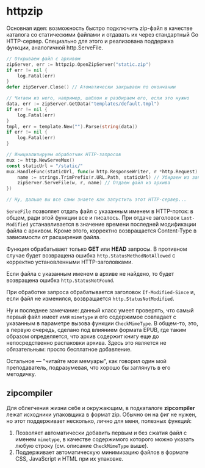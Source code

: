 # httpzip

Основная идея: возможность быстро подключить zip-файл в качестве каталога со статическими файлами и отдавать их через стандартный Go HTTP-сервер. Специально для этого и реализована поддержка функции, аналогичной http.ServeFile.

```go
// Открываем файл с архивом
zipServer, err := httpzip.OpenZipServer("static.zip")
if err != nil {
    log.Fatal(err)
}
defer zipServer.Close() // Атоматически закрываем по окончании

// Читаем из него, например, шаблон и разбираем его, если это нужно
data, err := zipServer.GetData("templates/default.tmpl")
if err != nil {
    log.Fatal(err)
}
tmpl, err = template.New("").Parse(string(data))
if err != nil {
    log.Fatal(err)
}

// Инициализируем обработчик HTTP-запросов
mux := http.NewServeMux()
const staticUrl = "/static/"
mux.HandleFunc(staticUrl, func(w http.ResponseWriter, r *http.Request) {
    name := strings.TrimPrefix(r.URL.Path, staticUrl) // Убираем из запроса префикс пути
    zipServer.ServeFile(w, r, name) // Отдаем файл из архива
})

// Ну, дальше вы все сами знаете как запустить этот HTTP-сервер...
```

`ServeFile` позволяет отдать файл с указанным именем в HTTP-поток: в общем, ради этой функции все и писалось. При отдаче заголовок `Last-Modified` устанавливается в значение времени последней модификации файла с архивом. Кроме этого, корректно возвращается Content-Type в зависимости от расширения файла.

Функция обрабатывает только __GET__ или __HEAD__ запросы. В противном случае будет возвращена ошибка `http.StatusMethodNotAllowed` с корректно установленными HTTP-заголовками.

Если файла с указанным именем в архиве не найдено, то будет возвращена ошибка
`http.StatusNotFound`.

При обработке запроса обрабатывается заголовок `If-Modified-Since` и, если файл не изменился, возвращается `http.StatusNotModified`.

Ну и последнее замечание: данный класс умеет проверять, что самый первый файл имеет имя `mimetype` и его содержимое совпадает с указанным в параметре вызова функции `CheckMimeType`. В общем-то, это, в первую очередь, сделано под влиянием формата EPUB, где таким образом определяется, что архив содержит книгу еще до непосредственно распаковки архива. Здесь это является не обязательным: просто бесплатное добавление.

Остальное — "читайте мои мемуары", как говорил один мой преподаватель, подразумевая, что хорошо бы заглянуть в его методичку.


## zipcompiler

Для облегчения жизни себе и окружающим, в подкаталоге __zipcompiler__ лежат исходники упаковщика в формат zip. Обычно он на фиг не нужен, но этот поддерживает несколько, лично для меня, полезных функций:

1. Позволяет автоматически добавить первым и без сжатия файл с именем `mimetype`, в качестве содержимого которого можно указать любую строку (см. описание `CheckMimeType` выше).
2. Поддерживает автоматическую минимизацию файлов в формате CSS, JavaScript и HTML при их упаковке.


